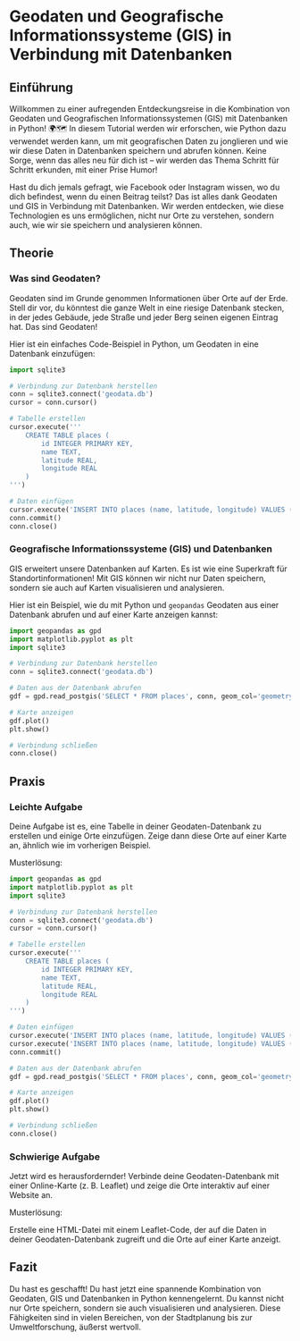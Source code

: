 # Geodaten und Geografische Informationssysteme (GIS) in Verbindung mit Datenbanken

## Einführung

Willkommen zu einer aufregenden Entdeckungsreise in die Kombination von Geodaten und Geografischen Informationssystemen (GIS) mit Datenbanken in Python! 🌍🗺️ In diesem Tutorial werden wir erforschen, wie Python dazu verwendet werden kann, um mit geografischen Daten zu jonglieren und wie wir diese Daten in Datenbanken speichern und abrufen können. Keine Sorge, wenn das alles neu für dich ist – wir werden das Thema Schritt für Schritt erkunden, mit einer Prise Humor!

Hast du dich jemals gefragt, wie Facebook oder Instagram wissen, wo du dich befindest, wenn du einen Beitrag teilst? Das ist alles dank Geodaten und GIS in Verbindung mit Datenbanken. Wir werden entdecken, wie diese Technologien es uns ermöglichen, nicht nur Orte zu verstehen, sondern auch, wie wir sie speichern und analysieren können.

## Theorie

### Was sind Geodaten?

Geodaten sind im Grunde genommen Informationen über Orte auf der Erde. Stell dir vor, du könntest die ganze Welt in eine riesige Datenbank stecken, in der jedes Gebäude, jede Straße und jeder Berg seinen eigenen Eintrag hat. Das sind Geodaten!

Hier ist ein einfaches Code-Beispiel in Python, um Geodaten in eine Datenbank einzufügen:

```python
import sqlite3

# Verbindung zur Datenbank herstellen
conn = sqlite3.connect('geodata.db')
cursor = conn.cursor()

# Tabelle erstellen
cursor.execute('''
    CREATE TABLE places (
        id INTEGER PRIMARY KEY,
        name TEXT,
        latitude REAL,
        longitude REAL
    )
''')

# Daten einfügen
cursor.execute('INSERT INTO places (name, latitude, longitude) VALUES (?, ?, ?)', ('Eiffel Tower', 48.8584, 2.2945))
conn.commit()
conn.close()
```

### Geografische Informationssysteme (GIS) und Datenbanken

GIS erweitert unsere Datenbanken auf Karten. Es ist wie eine Superkraft für Standortinformationen! Mit GIS können wir nicht nur Daten speichern, sondern sie auch auf Karten visualisieren und analysieren.

Hier ist ein Beispiel, wie du mit Python und `geopandas` Geodaten aus einer Datenbank abrufen und auf einer Karte anzeigen kannst:

```python
import geopandas as gpd
import matplotlib.pyplot as plt
import sqlite3

# Verbindung zur Datenbank herstellen
conn = sqlite3.connect('geodata.db')

# Daten aus der Datenbank abrufen
gdf = gpd.read_postgis('SELECT * FROM places', conn, geom_col='geometry')

# Karte anzeigen
gdf.plot()
plt.show()

# Verbindung schließen
conn.close()
```

## Praxis

### Leichte Aufgabe

Deine Aufgabe ist es, eine Tabelle in deiner Geodaten-Datenbank zu erstellen und einige Orte einzufügen. Zeige dann diese Orte auf einer Karte an, ähnlich wie im vorherigen Beispiel.

Musterlösung:

```python
import geopandas as gpd
import matplotlib.pyplot as plt
import sqlite3

# Verbindung zur Datenbank herstellen
conn = sqlite3.connect('geodata.db')
cursor = conn.cursor()

# Tabelle erstellen
cursor.execute('''
    CREATE TABLE places (
        id INTEGER PRIMARY KEY,
        name TEXT,
        latitude REAL,
        longitude REAL
    )
''')

# Daten einfügen
cursor.execute('INSERT INTO places (name, latitude, longitude) VALUES (?, ?, ?)', ('Statue of Liberty', 40.6892, -74.0445))
cursor.execute('INSERT INTO places (name, latitude, longitude) VALUES (?, ?, ?)', ('Taj Mahal', 27.1751, 78.0421))
conn.commit()

# Daten aus der Datenbank abrufen
gdf = gpd.read_postgis('SELECT * FROM places', conn, geom_col='geometry')

# Karte anzeigen
gdf.plot()
plt.show()

# Verbindung schließen
conn.close()
```

### Schwierige Aufgabe

Jetzt wird es herausfordernder! Verbinde deine Geodaten-Datenbank mit einer Online-Karte (z. B. Leaflet) und zeige die Orte interaktiv auf einer Website an.

Musterlösung:

Erstelle eine HTML-Datei mit einem Leaflet-Code, der auf die Daten in deiner Geodaten-Datenbank zugreift und die Orte auf einer Karte anzeigt.

## Fazit

Du hast es geschafft! Du hast jetzt eine spannende Kombination von Geodaten, GIS und Datenbanken in Python kennengelernt. Du kannst nicht nur Orte speichern, sondern sie auch visualisieren und analysieren. Diese Fähigkeiten sind in vielen Bereichen, von der Stadtplanung bis zur Umweltforschung, äußerst wertvoll.

